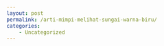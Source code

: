```yaml
---
layout: post
permalink: /arti-mimpi-melihat-sungai-warna-biru/
categories:
    - Uncategorized
---
```


